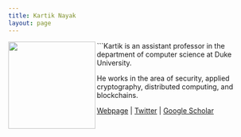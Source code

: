 ```yaml
---
title: Kartik Nayak
layout: page
---
```


<img align="left" width="175" height="175" src="../profile-kartik.jpg"> ```Kartik is an assistant professor in the 
department of computer science at Duke University. 

He works in the area of security, applied cryptography, distributed computing, and blockchains. 

[Webpage](https://users.cs.duke.edu/~kartik/) \| [Twitter](https://twitter.com/kartik1507) \| [Google Scholar](https://scholar.google.com/citations?user=JEyz8wEAAAAJ&hl=en)
```
